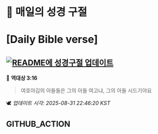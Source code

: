 # 🙏 매일의 성경 구절
# [Daily Bible verse]
## [![README에 성경구절 업데이트](https://github.com/DONGSUKA/first_test/actions/workflows/update-readme-bible.yml/badge.svg)](https://github.com/DONGSUKA/first_test/actions/workflows/update-readme-bible.yml)
<!-- START_BIBLE_VERSE -->
📖 **역대상 3:16**
> 여호야김의 아들들은 그의 아들 여고냐, 그의 아들 시드기야요

🕊️ _업데이트 시각: 2025-08-31 22:46:20 KST_
  <!-- END_BIBLE_VERSE -->
## GITHUB_ACTION
